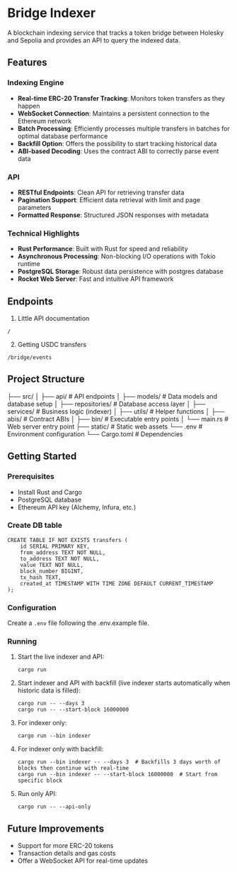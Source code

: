 # Bridge Indexer


A blockchain indexing service that tracks a token bridge between Holesky and Sepolia and provides an API to query the indexed data.

## Features

### Indexing Engine
- **Real-time ERC-20 Transfer Tracking**: Monitors token transfers as they happen
- **WebSocket Connection**: Maintains a persistent connection to the Ethereum network
- **Batch Processing**: Efficiently processes multiple transfers in batches for optimal database performance
- **Backfill Option**: Offers the possibility to start tracking historical data
- **ABI-based Decoding**: Uses the contract ABI to correctly parse event data

### API
- **RESTful Endpoints**: Clean API for retrieving transfer data
- **Pagination Support**: Efficient data retrieval with limit and page parameters
- **Formatted Response**: Structured JSON responses with metadata


### Technical Highlights
- **Rust Performance**: Built with Rust for speed and reliability
- **Asynchronous Processing**: Non-blocking I/O operations with Tokio runtime
- **PostgreSQL Storage**: Robust data persistence with postgres database
- **Rocket Web Server**: Fast and intuitive API framework

## Endpoints
1. Little API documentation
```
/
``` 
2. Getting USDC transfers
```
/bridge/events
```
## Project Structure

├── src/
│ ├── api/ # API endpoints
│ ├── models/ # Data models and database setup
│ ├── repositories/ # Database access layer
│ ├── services/ # Business logic (indexer)
│ ├── utils/ # Helper functions
│ ├── abis/ # Contract ABIs
│ ├── bin/ # Executable entry points
│ └── main.rs # Web server entry point
├── static/ # Static web assets
└── .env # Environment configuration
└── Cargo.toml # Dependencies

## Getting Started

### Prerequisites
- Install Rust and Cargo
- PostgreSQL database
- Ethereum API key (Alchemy, Infura, etc.)

### Create DB table
```
CREATE TABLE IF NOT EXISTS transfers (
    id SERIAL PRIMARY KEY,
    from_address TEXT NOT NULL,
    to_address TEXT NOT NULL,
    value TEXT NOT NULL,
    block_number BIGINT,
    tx_hash TEXT,
    created_at TIMESTAMP WITH TIME ZONE DEFAULT CURRENT_TIMESTAMP
);
```

### Configuration
Create a `.env` file following the .env.example file.

### Running
1. Start the live indexer and API:
   ```
   cargo run
   ```
2. Start indexer and API with backfill (live indexer starts automatically when historic data is filled):
   ```
   cargo run -- --days 3
   cargo run -- --start-block 16000000
   ```
3. For indexer only:
   ```
   cargo run --bin indexer
   ```
4. For indexer only with backfill:
   ```
   cargo run --bin indexer -- --days 3  # Backfills 3 days worth of blocks then continue with real-time
   cargo run --bin indexer -- --start-block 16000000  # Start from specific block
   ```
5. Run only API:
   ```
   cargo run -- --api-only
   ```

## Future Improvements
- Support for more ERC-20 tokens
- Transaction details and gas costs
- Offer a WebSocket API for real-time updates

